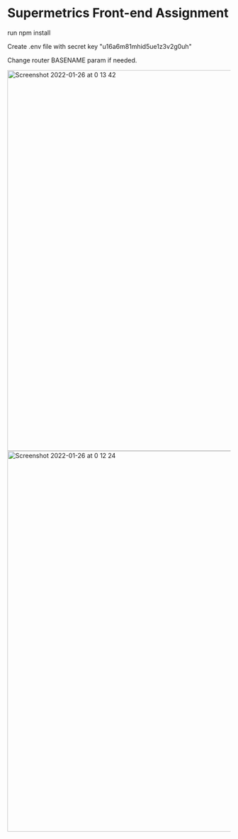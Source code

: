 <h1>Supermetrics Front-end Assignment</h1>

<p>run npm install</p>
<p>Create .env file with secret key "u16a6m81mhid5ue1z3v2g0uh"</p>
<p>Change router BASENAME param if needed.</p>

<img width="859" alt="Screenshot 2022-01-26 at 0 13 42" src="https://user-images.githubusercontent.com/36567176/151076275-6d0e9830-e14d-44a1-994b-8370c33f83a0.png">
<img width="859" alt="Screenshot 2022-01-26 at 0 12 24" src="https://user-images.githubusercontent.com/36567176/151076560-4d0d4492-7ba8-487e-9355-7188e5255d0c.png">




